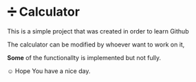 # :heavy_division_sign: Calculator 

This is a simple project that was created in order to learn Github 

The calculator can be modified by whoever want to work on it, 

**Some** of the functionallty is implemented but not fully.

:relaxed: Hope You have a nice day. 
